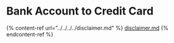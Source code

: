 # Bank Account to Credit Card

{% content-ref url="../../../../disclaimer.md" %}
[disclaimer.md](../../../../disclaimer.md)
{% endcontent-ref %}
